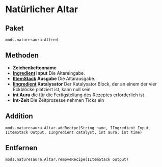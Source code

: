 # Natürlicher Altar

## Paket
```zenscript
mods.naturesaura.Alfred
```

## Methoden
- **Zeichenkettenname**
- **[Ingredient](/Vanilla/Variable_Types/IIngredient) Input** Die Altareingabe.
- **[IItemStack](/Vanilla/Items/IItemStack) Ausgabe** Die Altarausgabe.
- **[IIngredient](/Vanilla/Variable_Types/IIngredient) Katalysator** Der Katalysator Block, der an einem der vier Eckblöcke platziert ist, kann null sein
- **int Aura** die für die Fertigstellung des Rezeptes erforderlich ist
- **Int-Zeit** Die Zeitprozesse nehmen Ticks ein

## Addition

```zenscript
mods.naturesaura.Altar.addRecipe(String name, IIngredient Input, IItemStack Output, IIngredient catalyst, int aura, int time)
```

## Entfernen

```zenscript
mods.naturesaura.Altar.removeRecipe(IItemStack output)
```